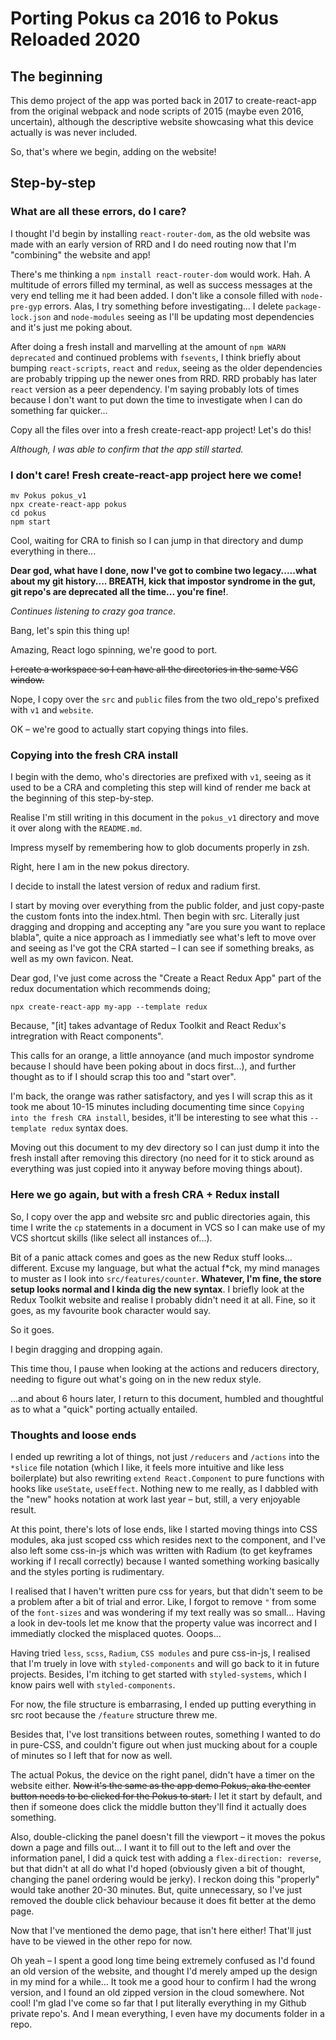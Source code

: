 # Porting Pokus ca 2016 to Pokus Reloaded 2020

## The beginning

This demo project of the app was ported back in 2017 to create-react-app from the original webpack and node scripts of 2015 (maybe even 2016, uncertain), although the descriptive website showcasing what this device actually is was never included.

So, that's where we begin, adding on the website!

## Step-by-step

### What are all these errors, do I care?

I thought I'd begin by installing `react-router-dom`, as the old website was made with an early version of RRD and I do need routing now that I'm "combining" the website and app!

There's me thinking a `npm install react-router-dom` would work. Hah. A multitude of errors filled my terminal, as well as success messages at the very end telling me it had been added. I don't like a console filled with `node-pre-gyp` errors. Alas, I try something before investigating... I delete `package-lock.json` and `node-modules` seeing as I'll be updating most dependencies and it's just me poking about.

After doing a fresh install and marvelling at the amount of `npm WARN deprecated` and continued problems with `fsevents`, I think briefly about bumping `react-scripts`, `react` and `redux`, seeing as the older dependencies are probably tripping up the newer ones from RRD. RRD probably has later `react` version as a peer dependency. I'm saying probably lots of times because I don't want to put down the time to investigate when I can do something far quicker...

Copy all the files over into a fresh create-react-app project!
Let's do this!

_Although, I was able to confirm that the app still started._

### I don't care! Fresh create-react-app project here we come!

```
mv Pokus pokus_v1
npx create-react-app pokus
cd pokus
npm start
```

Cool, waiting for CRA to finish so I can jump in that directory and dump everything in there...

**Dear god, what have I done, now I've got to combine two legacy.....what about my git history.... BREATH, kick that impostor syndrome in the gut, git repo's are deprecated all the time... you're fine!**.

_Continues listening to crazy goa trance_.

Bang, let's spin this thing up!

Amazing, React logo spinning, we're good to port.

~~I create a workspace so I can have all the directories in the same VSC window.~~

Nope, I copy over the `src` and `public` files from the two old_repo's prefixed with `v1` and `website`.

OK – we're good to actually start copying things into files.

### Copying into the fresh CRA install

I begin with the demo, who's directories are prefixed with `v1`, seeing as it used to be a CRA and completing this step will kind of render me back at the beginning of this step-by-step.

Realise I'm still writing in this document in the `pokus_v1` directory and move it over along with the `README.md`.

Impress myself by remembering how to glob documents properly in zsh.

Right, here I am in the new pokus directory.

I decide to install the latest version of redux and radium first.

I start by moving over everything from the public folder, and just copy-paste the custom fonts into the index.html. Then begin with src. Literally just dragging and dropping and accepting any "are you sure you want to replace blabla", quite a nice approach as I immediatly see what's left to move over and seeing as I've got the CRA started – I can see if something breaks, as well as my own favicon. Neat.

Dear god, I've just come across the "Create a React Redux App" part of the redux documentation which recommends doing;

```
npx create-react-app my-app --template redux
```

Because, "[it] takes advantage of Redux Toolkit and React Redux's intregration with React components".

This calls for an orange, a little annoyance (and much impostor syndrome because I should have been poking about in docs first...), and further thought as to if I should scrap this too and "start over".

I'm back, the orange was rather satisfactory, and yes I will scrap this as it took me about 10-15 minutes including documenting time since `Copying into the fresh CRA install`, besides, it'll be interesting to see what this `--template redux` syntax does.

Moving out this document to my dev directory so I can just dump it into the fresh install after removing this directory (no need for it to stick around as everything was just copied into it anyway before moving things about).

### Here we go again, but with a fresh CRA + Redux install

So, I copy over the app and website src and public directories again, this time I write the `cp` statements in a document in VCS so I can make use of my VCS shortcut skills (like select all instances of...).

Bit of a panic attack comes and goes as the new Redux stuff looks... different. Excuse my language, but what the actual f\*ck, my mind manages to muster as I look into `src/features/counter`. **Whatever, I'm fine, the store setup looks normal and I kinda dig the new syntax**. I briefly look at the Redux Toolkit website and realise I probably didn't need it at all. Fine, so it goes, as my favourite book character would say.

So it goes.

I begin dragging and dropping again.

This time thou, I pause when looking at the actions and reducers directory, needing to figure out what's going on in the new redux style.

...and about 6 hours later, I return to this document, humbled and thoughtful as to what a "quick" porting actually entailed.

### Thoughts and loose ends

I ended up rewriting a lot of things, not just `/reducers` and `/actions` into the `*slice` file notation (which I like, it feels more intuitive and like less boilerplate) but also rewriting `extend React.Component` to pure functions with hooks like `useState`, `useEffect`. Nothing new to me really, as I dabbled with the "new" hooks notation at work last year – but, still, a very enjoyable result.

At this point, there's lots of lose ends, like I started moving things into CSS modules, aka just scoped css which resides next to the component, and I've also left some css-in-js which was written with Radium (to get keyframes working if I recall correctly) because I wanted something working basically and the styles porting is rudimentary.

I realised that I haven't written pure css for years, but that didn't seem to be a problem after a bit of trial and error. Like, I forgot to remove `"` from some of the `font-sizes` and was wondering if my text really was so small... Having a look in dev-tools let me know that the property value was incorrect and I immediatly clocked the misplaced quotes. Ooops...

Having tried `less`, `scss`, `Radium`, `CSS modules` and pure css-in-js, I realised that I'm truely in love with `styled-components` and will go back to it in future projects. Besides, I'm itching to get started with `styled-systems`, which I know pairs well with `styled-components`.

For now, the file structure is embarrasing, I ended up putting everything in src root because the `/feature` structure threw me.

Besides that, I've lost transitions between routes, something I wanted to do in pure-CSS, and couldn't figure out when just mucking about for a couple of minutes so I left that for now as well.

The actual Pokus, the device on the right panel, didn't have a timer on the website either. ~~Now it's the same as the app demo Pokus, aka the center button needs to be clicked for the Pokus to start.~~ I let it start by default, and then if someone does click the middle button they'll find it actually does something.

Also, double-clicking the panel doesn't fill the viewport – it moves the pokus down a page and fills out... I want it to fill out to the left and over the information panel, I did a quick test with adding a `flex-direction: reverse`, but that didn't at all do what I'd hoped (obviously given a bit of thought, changing the panel ordering would be jerky). I reckon doing this "properly" would take another 20-30 minutes. But, quite unnecessary, so I've just removed the double click behaviour because it does fit better at the demo page.

Now that I've mentioned the demo page, that isn't here either! That'll just have to be viewed in the other repo for now.

Oh yeah – I spent a good long time being extremely confused as I'd found an old version of the website, and thought I'd merely amped up the design in my mind for a while... It took me a good hour to confirm I had the wrong version, and I found an old zipped version in the cloud somewhere. Not cool! I'm glad I've come so far that I put literally everything in my Github private repo's. And I mean everything, I even have my documents folder in a repo.
